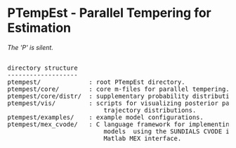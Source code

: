 # PTempEst - Parallel Tempering for Estimation

*The 'P' is silent.*

<pre>

directory structure
-------------------
ptempest/             : root PTempEst directory.
ptempest/core/        : core m-files for parallel tempering.
ptempest/core/distr/  : supplementary probability distribution functions
ptempest/vis/         : scripts for visualizing posterior parameter and
                          trajectory distributions.
ptempest/examples/    : example model configurations. 
ptempest/mex_cvode/   : C language framework for implementing dynamical system
                          models  using the SUNDIALS CVODE integrator with a
                          Matlab MEX interface.
</pre>
